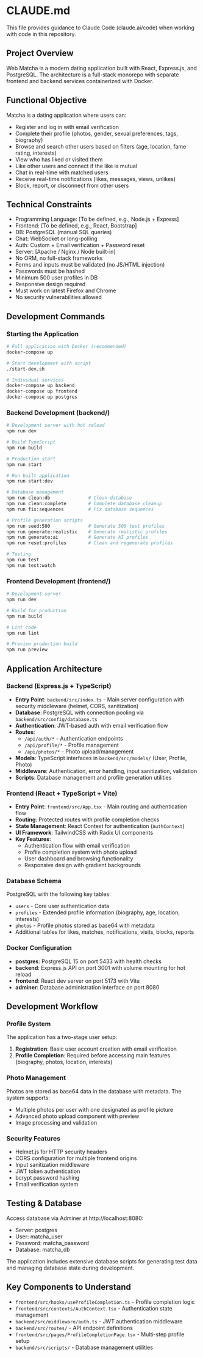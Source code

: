 # CLAUDE.md

This file provides guidance to Claude Code (claude.ai/code) when working with code in this repository.

## Project Overview

Web Matcha is a modern dating application built with React, Express.js, and PostgreSQL. The architecture is a full-stack monorepo with separate frontend and backend services containerized with Docker.

## Functional Objective

Matcha is a dating application where users can:
- Register and log in with email verification
- Complete their profile (photos, gender, sexual preferences, tags, biography)
- Browse and search other users based on filters (age, location, fame rating, interests)
- View who has liked or visited them
- Like other users and connect if the like is mutual
- Chat in real-time with matched users
- Receive real-time notifications (likes, messages, views, unlikes)
- Block, report, or disconnect from other users

## Technical Constraints
- Programming Language: [To be defined, e.g., Node.js + Express]
- Frontend: [To be defined, e.g., React, Bootstrap]
- DB: PostgreSQL (manual SQL queries)
- Chat: WebSocket or long-polling
- Auth: Custom + Email verification + Password reset
- Server: [Apache / Nginx / Node built-in]
- No ORM, no full-stack frameworks
- Forms and inputs must be validated (no JS/HTML injection)
- Passwords must be hashed
- Minimum 500 user profiles in DB
- Responsive design required
- Must work on latest Firefox and Chrome
- No security vulnerabilities allowed

## Development Commands

### Starting the Application
```bash
# Full application with Docker (recommended)
docker-compose up

# Start development with script
./start-dev.sh

# Individual services
docker-compose up backend
docker-compose up frontend
docker-compose up postgres
```

### Backend Development (backend/)
```bash
# Development server with hot reload
npm run dev

# Build TypeScript
npm run build

# Production start
npm run start

# Run built application
npm run start:dev

# Database management
npm run clean:db              # Clean database
npm run clean:complete        # Complete database cleanup
npm run fix:sequences         # Fix database sequences

# Profile generation scripts
npm run seed:500              # Generate 500 test profiles
npm run generate:realistic    # Generate realistic profiles
npm run generate:ai           # Generate AI profiles
npm run reset:profiles        # Clean and regenerate profiles

# Testing
npm run test
npm run test:watch
```

### Frontend Development (frontend/)
```bash
# Development server
npm run dev

# Build for production
npm run build

# Lint code
npm run lint

# Preview production build
npm run preview
```

## Application Architecture

### Backend (Express.js + TypeScript)
- **Entry Point**: `backend/src/index.ts` - Main server configuration with security middleware (helmet, CORS, sanitization)
- **Database**: PostgreSQL with connection pooling via `backend/src/config/database.ts`
- **Authentication**: JWT-based auth with email verification flow
- **Routes**: 
  - `/api/auth/*` - Authentication endpoints
  - `/api/profile/*` - Profile management 
  - `/api/photos/*` - Photo upload/management
- **Models**: TypeScript interfaces in `backend/src/models/` (User, Profile, Photo)
- **Middleware**: Authentication, error handling, input sanitization, validation
- **Scripts**: Database management and profile generation utilities

### Frontend (React + TypeScript + Vite)
- **Entry Point**: `frontend/src/App.tsx` - Main routing and authentication flow
- **Routing**: Protected routes with profile completion checks
- **State Management**: React Context for authentication (`AuthContext`)
- **UI Framework**: TailwindCSS with Radix UI components
- **Key Features**:
  - Authentication flow with email verification
  - Profile completion system with photo upload
  - User dashboard and browsing functionality
  - Responsive design with gradient backgrounds

### Database Schema
PostgreSQL with the following key tables:
- `users` - Core user authentication data
- `profiles` - Extended profile information (biography, age, location, interests)
- `photos` - Profile photos stored as base64 with metadata
- Additional tables for likes, matches, notifications, visits, blocks, reports

### Docker Configuration
- **postgres**: PostgreSQL 15 on port 5433 with health checks
- **backend**: Express.js API on port 3001 with volume mounting for hot reload
- **frontend**: React dev server on port 5173 with Vite
- **adminer**: Database administration interface on port 8080

## Development Workflow

### Profile System
The application has a two-stage user setup:
1. **Registration**: Basic user account creation with email verification
2. **Profile Completion**: Required before accessing main features (biography, photos, location, interests)

### Photo Management
Photos are stored as base64 data in the database with metadata. The system supports:
- Multiple photos per user with one designated as profile picture
- Advanced photo upload component with preview
- Image processing and validation

### Security Features
- Helmet.js for HTTP security headers
- CORS configuration for multiple frontend origins
- Input sanitization middleware
- JWT token authentication
- bcrypt password hashing
- Email verification system

## Testing & Database

Access database via Adminer at http://localhost:8080:
- Server: postgres
- User: matcha_user
- Password: matcha_password
- Database: matcha_db

The application includes extensive database scripts for generating test data and managing database state during development.

## Key Components to Understand

- `frontend/src/hooks/useProfileCompletion.ts` - Profile completion logic
- `frontend/src/contexts/AuthContext.tsx` - Authentication state management
- `backend/src/middleware/auth.ts` - JWT authentication middleware
- `backend/src/routes/` - API endpoint definitions
- `frontend/src/pages/ProfileCompletionPage.tsx` - Multi-step profile setup
- `backend/src/scripts/` - Database management utilities